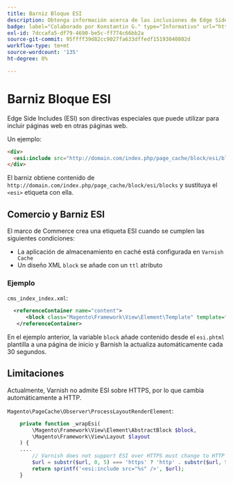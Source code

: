 ```yaml
---
title: Barniz Bloque ESI
description: Obtenga información acerca de las inclusiones de Edge Side y cómo puede utilizarlas para incrustar páginas web.
badge: label="Colaborado por Konstantin G." type="Informativo" url="https://github.com/goivvy" tooltip="Konstantin G."
exl-id: 7dccafa5-df79-4690-be5c-ff774c66bb2a
source-git-commit: 95ffff39d82cc9027fa633dffedf15193040802d
workflow-type: tm+mt
source-wordcount: '135'
ht-degree: 0%

---
```


# Barniz Bloque ESI

Edge Side Includes (ESI) son directivas especiales que puede utilizar para incluir páginas web en otras páginas web.

Un ejemplo:

```html
<div>
  <esi:include src="http://domain.com/index.php/page_cache/block/esi/blocks"/>
</div>
```

El barniz obtiene contenido de `http://domain.com/index.php/page_cache/block/esi/blocks` y sustituya el `<esi>` etiqueta con ella.

## Comercio y Barniz ESI

El marco de Commerce crea una etiqueta ESI cuando se cumplen las siguientes condiciones:

- La aplicación de almacenamiento en caché está configurada en `Varnish Cache`
- Un diseño XML `block` se añade con un `ttl` atributo

### Ejemplo

`cms_index_index.xml`:

```xml
  <referenceContainer name="content">
      <block class="Magento\Framework\View\Element\Template" template="Magento_Paypal::esi.phtml" ttl="30"/>
   </referenceContainer>
```

En el ejemplo anterior, la variable `block` añade contenido desde el `esi.phtml` plantilla a una página de inicio y Barnish la actualiza automáticamente cada 30 segundos.

## Limitaciones

Actualmente, Varnish no admite ESI sobre HTTPS, por lo que cambia automáticamente a HTTP.

`Magento\PageCache\Observer\ProcessLayoutRenderElement`:

```php
    private function _wrapEsi(
        \Magento\Framework\View\Element\AbstractBlock $block,
        \Magento\Framework\View\Layout $layout
    ) {
    ....
        // Varnish does not support ESI over HTTPS must change to HTTP
        $url = substr($url, 0, 5) === 'https' ? 'http' . substr($url, 5) : $url;
        return sprintf('<esi:include src="%s" />', $url);
    }
```

